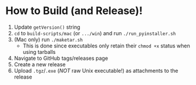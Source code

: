 # How to Build (and Release)!

1. Update `getVersion()` string
2. `cd` to `build-scripts/mac` (or `.../win`) and run `./run_pyinstaller.sh`
3. (Mac only) run `./maketar.sh`
   - This is done since executables only retain their `chmod +x` status when using tarballs
4. Navigate to GitHub tags/releases page
5. Create a new release
6. Upload `.tgz`/`.exe` (*NOT* raw Unix executable!) as attachments to the release
